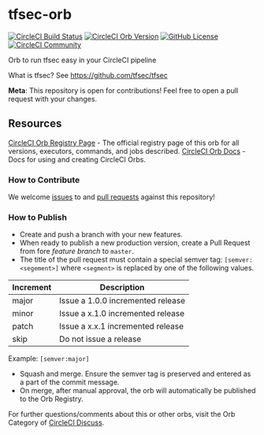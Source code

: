 # tfsec-orb

[![CircleCI Build Status](https://circleci.com/gh/mycodeself/tfsec-orb.svg?style=shield "CircleCI Build Status")](https://circleci.com/gh/mycodeself/tfsec-orb) [![CircleCI Orb Version](https://img.shields.io/badge/endpoint.svg?url=https://badges.circleci.io/orb/<namespace>/<orb-name>)](https://circleci.com/orbs/registry/orb/<namespace>/<orb-name>) [![GitHub License](https://img.shields.io/badge/license-MIT-lightgrey.svg)](https://raw.githubusercontent.com/mycodeself/tfsec-orb/master/LICENSE) [![CircleCI Community](https://img.shields.io/badge/community-CircleCI%20Discuss-343434.svg)](https://discuss.circleci.com/c/ecosystem/orbs)

Orb to run tfsec easy in your CircleCI pipeline

What is tfsec? See https://github.com/tfsec/tfsec

**Meta**: This repository is open for contributions! Feel free to open a pull request with your changes.

## Resources

[CircleCI Orb Registry Page](https://circleci.com/orbs/registry/orb/mycodeself/tfsec-orb) - The official registry page of this orb for all versions, executors, commands, and jobs described.
[CircleCI Orb Docs](https://circleci.com/docs/2.0/orb-intro/#section=configuration) - Docs for using and creating CircleCI Orbs.

### How to Contribute

We welcome [issues](https://github.com/mycodeself/tfsec-orb/issues) to and [pull requests](https://github.com/mycodeself/tfsec-orb/pulls) against this repository!

### How to Publish

- Create and push a branch with your new features.
- When ready to publish a new production version, create a Pull Request from fore _feature branch_ to `master`.
- The title of the pull request must contain a special semver tag: `[semver:<segement>]` where `<segment>` is replaced by one of the following values.

| Increment | Description                       |
| --------- | --------------------------------- |
| major     | Issue a 1.0.0 incremented release |
| minor     | Issue a x.1.0 incremented release |
| patch     | Issue a x.x.1 incremented release |
| skip      | Do not issue a release            |

Example: `[semver:major]`

- Squash and merge. Ensure the semver tag is preserved and entered as a part of the commit message.
- On merge, after manual approval, the orb will automatically be published to the Orb Registry.

For further questions/comments about this or other orbs, visit the Orb Category of [CircleCI Discuss](https://discuss.circleci.com/c/orbs).
